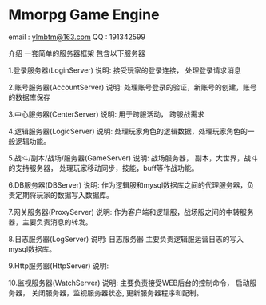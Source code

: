 Mmorpg Game Engine
===========

email : ylmbtm@163.com
QQ    : 191342599

介绍
一套简单的服务器框架
包含以下服务器

1.登录服务器(LoginServer)
		说明: 接受玩家的登录连接， 处理登录请求消息

2.账号服务器(AccountServer)
		说明: 处理账号登录的验证，新账号的创建，账号的数据库保存

3.中心服务器(CenterServer)
		说明: 用于跨服活动， 跨服战需求

4.逻辑服务器(LogicServer)
		说明: 处理玩家角色的逻辑数据，处理玩家角色的一般逻辑功能。

5.战斗/副本/战场/服务器(GameServer)
		说明: 战场服务器， 副本，大世界，战斗的支持服务器， 处理玩家移动同步，技能，buff等作战功能。

6.DB服务器(DBServer)
		说明: 作为逻辑服和mysql数据库之间的代理服务器，负责定期将玩家的数据写入数据库。

7.网关服务器(ProxyServer)
			说明: 作为客户端和逻辑服，战场服之间的中转服务器，主要负责消息的转发。

8.日志服务器(LogServer)
		说明: 日志服务器 主要负责逻辑服运营日志的写入mysql数据库。

9.Http服务器(HttpServer)
		说明: 

10.监视服务器(WatchServer)
		说明: 主要负责接受WEB后台的控制命令， 启动服务器， 关闭服务器，监视服务器状态,  更新服务器程序和配制。



